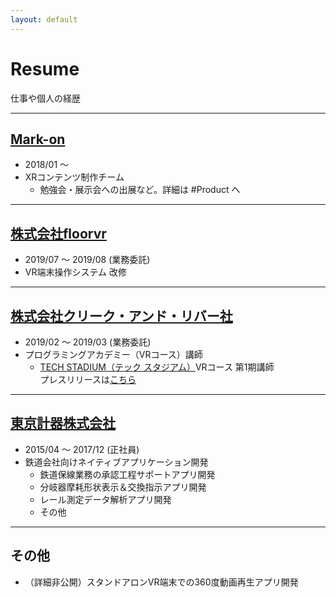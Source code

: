 ```yaml
---
layout: default
---
```


# Resume
仕事や個人の経歴

---

## [Mark-on](http://markon-xr.com/src/index.html)
- 2018/01 ～
- XRコンテンツ制作チーム
  - 勉強会・展示会への出展など。詳細は #Product へ

---

## [株式会社floorvr](https://floorvr.jp/)
- 2019/07 ～ 2019/08 (業務委託)
- VR端末操作システム 改修

---

## [株式会社クリーク・アンド・リバー社](https://www.cri.co.jp/)
- 2019/02 ～ 2019/03 (業務委託)
- プログラミングアカデミー（VRコース）講師
  - [TECH STADIUM（テック スタジアム）](https://tech-sta.com/)VRコース 第1期講師  
プレスリリースは[こちら](https://www.cri.co.jp/news/press_release/2019/20190213002646.html)

---

## [東京計器株式会社](https://www.tokyokeiki.jp/)
- 2015/04 ～ 2017/12 (正社員)
- 鉄道会社向けネイティブアプリケーション開発
  - 鉄道保線業務の承認工程サポートアプリ開発
  - 分岐器摩耗形状表示＆交換指示アプリ開発
  - レール測定データ解析アプリ開発
  - その他

---

## その他
- （詳細非公開）スタンドアロンVR端末での360度動画再生アプリ開発